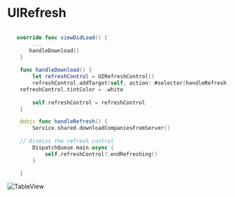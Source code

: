 # UIRefresh

```swift

   override func viewDidLoad() {
		...
       handleDownload()
    }
    
    func handleDownload() {
        let refreshControl = UIRefreshControl()
        refreshControl.addTarget(self, action: #selector(handleRefresh), for: .valueChanged)
	refreshControl.tintColor = .white
		
        self.refreshControl = refreshControl
    }

    @objc func handleRefresh() {
        Service.shared.downloadCompaniesFromServer()
	
	// Dismiss the refresh control
        DispatchQueue.main.async {
            self.refreshControl?.endRefreshing()
        }

    }
```
![TableView](https://github.com/jrasmusson/ios-starter-kit/blob/master/basics/UIRefreshControl/images/demo.gif)

